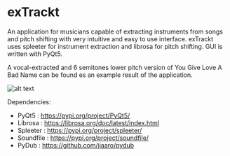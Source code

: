 # exTrackt
An application for musicians capable of extracting instruments from songs and pitch shifting with very intuitive and easy to use interface. 
exTrackt uses spleeter for instrument extraction and librosa for pitch shifting. GUI is written with PyQt5.

A vocal-extracted and 6 semitones lower pitch version of You Give Love A Bad Name can be found es an example result of the application.

![alt text](https://user-images.githubusercontent.com/47466287/252976587-e1944316-7aab-4b3e-b1df-54bc6a6e8074.png)

Dependencies:

- PyQt5 : https://pypi.org/project/PyQt5/
- Librosa : https://librosa.org/doc/latest/index.html
- Spleeter : https://pypi.org/project/spleeter/
- Soundfile : https://pypi.org/project/soundfile/
- PyDub : https://github.com/jiaaro/pydub
